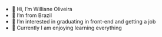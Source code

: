 - 👋 Hi, I’m Williane Oliveira
- 🌱 I’m from Brazil
- 👀 I’m interested in graduating in front-end and getting a job
- 💞️ Currently I am enjoying learning everything


<!---
I'm 19 years old and I'm passionate about music.
--->
